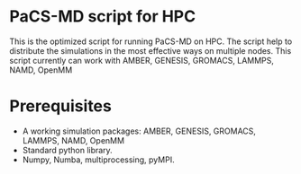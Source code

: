 # PaCS-MD script for HPC

This is the optimized script for running PaCS-MD on HPC.
The script help to distribute the simulations in the most effective ways on multiple nodes.
This script currently can work with AMBER, GENESIS, GROMACS, LAMMPS, NAMD, OpenMM

# Prerequisites
* A working simulation packages: AMBER, GENESIS, GROMACS, LAMMPS, NAMD, OpenMM
* Standard python library.
* Numpy, Numba, multiprocessing, pyMPI. 
